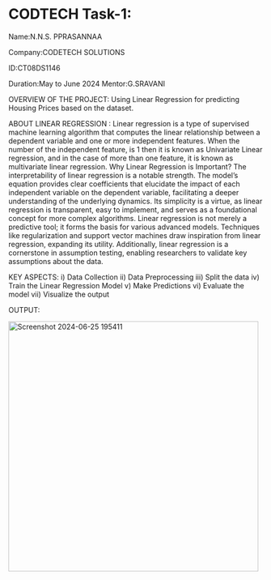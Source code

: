 # CODTECH Task-1:
Name:N.N.S. PPRASANNAA

Company:CODETECH SOLUTIONS

ID:CT08DS1146


Duration:May to June 2024
Mentor:G.SRAVANI


OVERVIEW OF THE PROJECT:
Using Linear Regression for predicting Housing Prices based on the dataset.

ABOUT LINEAR REGRESSION :
Linear regression is a type of supervised machine learning algorithm that computes the linear 
relationship between a dependent variable and one or more independent features. When the 
number of the independent feature, is 1 then it is known as Univariate Linear regression, and in 
the case of more than one feature, it is known as multivariate linear regression. 
Why Linear Regression is Important? 
The interpretability of linear regression is a notable strength. The model’s equation provides clear 
coefficients that elucidate the impact of each independent variable on the dependent variable, 
facilitating a deeper understanding of the underlying dynamics. Its simplicity is a virtue, as linear 
regression is transparent, easy to implement, and serves as a foundational concept for more 
complex algorithms. 
Linear regression is not merely a predictive tool; it forms the basis for various advanced models. 
Techniques like regularization and support vector machines draw inspiration from linear 
regression, expanding its utility. Additionally, linear regression is a cornerstone in assumption 
testing, enabling researchers to validate key assumptions about the data.

KEY ASPECTS:
i)  Data Collection
ii) Data Preprocessing
iii) Split the data
iv) Train the Linear Regression Model
v) Make Predictions
vi) Evaluate the model
vii) Visualize the output

OUTPUT:



<img width="494" alt="Screenshot 2024-06-25 195411" src="https://github.com/nns0212/CODTECH/assets/168446842/5bca5d45-590c-4c32-b23f-0c706ffbdfeb">


